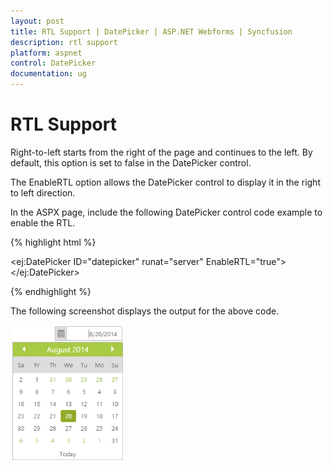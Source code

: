 ```yaml
---
layout: post
title: RTL Support | DatePicker | ASP.NET Webforms | Syncfusion
description: rtl support
platform: aspnet
control: DatePicker
documentation: ug
---
```


# RTL Support

Right-to-left starts from the right of the page and continues to the left. By default, this option is set to false in the DatePicker control. 

The EnableRTL option allows the DatePicker control to display it in the right to left direction.

In the ASPX page, include the following DatePicker control code example to enable the RTL.

{% highlight html %}



<ej:DatePicker ID="datepicker" runat="server"  EnableRTL="true"></ej:DatePicker>





{% endhighlight %}



The following screenshot displays the output for the above code.

![](RTL-Support_images/RTL-Support_img1.png) 



